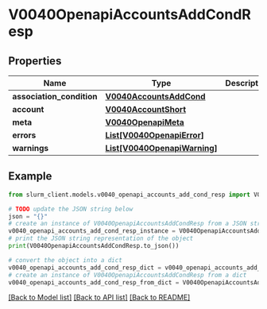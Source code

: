 # V0040OpenapiAccountsAddCondResp


## Properties

Name | Type | Description | Notes
------------ | ------------- | ------------- | -------------
**association_condition** | [**V0040AccountsAddCond**](V0040AccountsAddCond.md) |  | [optional] 
**account** | [**V0040AccountShort**](V0040AccountShort.md) |  | [optional] 
**meta** | [**V0040OpenapiMeta**](V0040OpenapiMeta.md) |  | [optional] 
**errors** | [**List[V0040OpenapiError]**](V0040OpenapiError.md) |  | [optional] 
**warnings** | [**List[V0040OpenapiWarning]**](V0040OpenapiWarning.md) |  | [optional] 

## Example

```python
from slurm_client.models.v0040_openapi_accounts_add_cond_resp import V0040OpenapiAccountsAddCondResp

# TODO update the JSON string below
json = "{}"
# create an instance of V0040OpenapiAccountsAddCondResp from a JSON string
v0040_openapi_accounts_add_cond_resp_instance = V0040OpenapiAccountsAddCondResp.from_json(json)
# print the JSON string representation of the object
print(V0040OpenapiAccountsAddCondResp.to_json())

# convert the object into a dict
v0040_openapi_accounts_add_cond_resp_dict = v0040_openapi_accounts_add_cond_resp_instance.to_dict()
# create an instance of V0040OpenapiAccountsAddCondResp from a dict
v0040_openapi_accounts_add_cond_resp_from_dict = V0040OpenapiAccountsAddCondResp.from_dict(v0040_openapi_accounts_add_cond_resp_dict)
```
[[Back to Model list]](../README.md#documentation-for-models) [[Back to API list]](../README.md#documentation-for-api-endpoints) [[Back to README]](../README.md)


